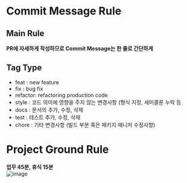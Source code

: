 # Commit Message Rule
## Main Rule
<b>PR에 자세하게 작성하므로 Commit Message는 한 줄로 간단하게</b>
## Tag Type
* feat    : new feature
* fix     : bug fix
* refactor: refactoring production code
* style   : 코드 의미에 영향을 주지 않는 변경사항 (형식 지정, 세미콜론 누락 등
* docs    : 문서의 추가, 수정, 삭제
* test    : 테스트 추가, 수정, 삭제
* chore   : 기타 변경사항 (빌드 부분 혹은 패키지 매니저 수정사항)

# Project Ground Rule
<b> 업무 45분, 휴식 15분</b><br>
![image](https://github.com/user-attachments/assets/2fd54fc2-c89a-454c-b0e2-2e30deb338cb)
